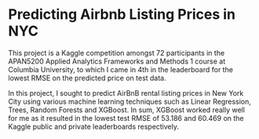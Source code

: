 # Predicting Airbnb Listing Prices in NYC

This project is a Kaggle competition amongst 72 participants in the APAN5200 Applied Analytics Frameworks and Methods 1 course at Columbia University, to which I came in 4th in the leaderboard for the lowest RMSE on the predicted price on test data.

In this project, I sought to predict AirBnB rental listing prices in New York City using various machine learning techniques such as Linear Regression, Trees, Random Forests and XGBoost. In sum, XGBoost worked really well for me as it resulted in the lowest test RMSE of 53.186 and 60.469 on the Kaggle public and private leaderboards respectively.
